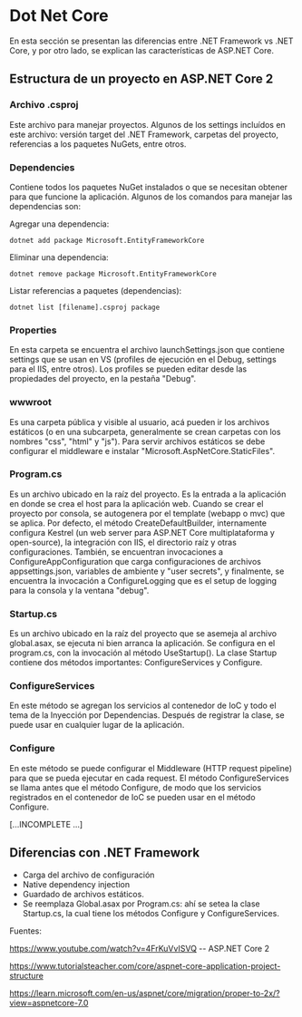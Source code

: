 # Dot Net Core

En esta sección se presentan las diferencias entre .NET Framework vs .NET Core, y por otro lado, se explican las características de ASP.NET Core.

## Estructura de un proyecto en ASP.NET Core 2

### Archivo .csproj

Este archivo para manejar proyectos. Algunos de los settings incluídos en este archivo: versión target del .NET Framework, carpetas del proyecto, referencias a los paquetes NuGets, entre otros.

### Dependencies
Contiene todos los paquetes NuGet instalados o que se necesitan obtener para que funcione la aplicación. Algunos de los comandos para manejar las dependencias son:

Agregar una dependencia:
```
dotnet add package Microsoft.EntityFrameworkCore
```
Eliminar una dependencia:
```
dotnet remove package Microsoft.EntityFrameworkCore
```
Listar referencias a paquetes (dependencias):
```
dotnet list [filename].csproj package
```

### Properties

En esta carpeta se encuentra el archivo launchSettings.json que contiene settings que se usan en VS (profiles de ejecución en el Debug, settings para el IIS, entre otros). Los profiles se pueden editar desde las propiedades del proyecto, en la pestaña "Debug".

### wwwroot

Es una carpeta pública y visible al usuario, acá pueden ir los archivos estáticos (o en una subcarpeta, generalmente se crean carpetas con los nombres "css", "html" y "js"). Para servir archivos estáticos se debe configurar el middleware e instalar "Microsoft.AspNetCore.StaticFiles".

### Program.cs

Es un archivo ubicado en la raíz del proyecto. Es la entrada a la aplicación en donde se crea el host para la aplicación web. Cuando se crear el proyecto por consola, se autogenera por el template (webapp o mvc) que se aplica. Por defecto, el método CreateDefaultBuilder, internamente configura Kestrel (un web server para ASP.NET Core multiplataforma y open-source), la integración con IIS, el directorio raíz y otras configuraciones. También, se encuentran invocaciones a ConfigureAppConfiguration que carga configuraciones de archivos appsettings.json, variables de ambiente y "user secrets", y finalmente, se encuentra la invocación a ConfigureLogging que es el setup de logging para la consola y la ventana "debug".

### Startup.cs

Es un archivo ubicado en la raíz del proyecto que se asemeja al archivo global.asax, se ejecuta ni bien arranca la aplicación. Se configura en el program.cs, con la invocación al método UseStartup(). La clase Startup contiene dos métodos importantes: ConfigureServices y Configure.

### ConfigureServices

En este método se agregan los servicios al contenedor de IoC y todo el tema de la Inyección por Dependencias. Después de registrar la clase, se puede usar en cualquier lugar de la aplicación.

### Configure

En este método se puede configurar el Middleware (HTTP request pipeline) para que se pueda ejecutar en cada request.
El método ConfigureServices se llama antes que el método Configure, de modo que los servicios registrados en el contenedor de IoC se pueden usar en el método Configure.

[...INCOMPLETE ...]

## Diferencias con .NET Framework

- Carga del archivo de configuración
- Native dependency injection
- Guardado de archivos estáticos.
- Se reemplaza Global.asax por Program.cs: ahí se setea la clase Startup.cs, la cual tiene los métodos Configure y ConfigureServices.

Fuentes:

https://www.youtube.com/watch?v=4FrKuVvISVQ -- ASP.NET Core 2

https://www.tutorialsteacher.com/core/aspnet-core-application-project-structure

https://learn.microsoft.com/en-us/aspnet/core/migration/proper-to-2x/?view=aspnetcore-7.0

